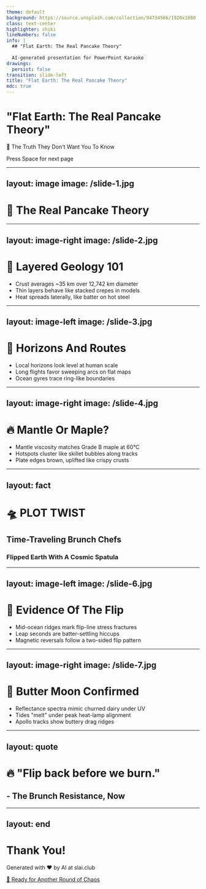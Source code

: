 ```yaml
---
theme: default
background: https://source.unsplash.com/collection/94734566/1920x1080
class: text-center
highlighter: shiki
lineNumbers: false
info: |
  ## "Flat Earth: The Real Pancake Theory"
  
  AI-generated presentation for PowerPoint Karaoke
drawings:
  persist: false
transition: slide-left
title: "Flat Earth: The Real Pancake Theory"
mdc: true
---
```


# "Flat Earth: The Real Pancake Theory"

🚨 The Truth They Don't Want You To Know

<div class="pt-12">
  <span @click="$slidev.nav.next" class="px-2 py-1 rounded cursor-pointer" hover="bg-white bg-opacity-10">
    Press Space for next page <carbon:arrow-right class="inline"/>
  </span>
</div>

<div class="abs-br m-6 flex gap-2">
  <a href="https://github.com/beevelop/slai.club" target="_blank" alt="GitHub"
    class="text-xl slidev-icon-btn opacity-50 !border-none !hover:text-white">
    <carbon-logo-github />
  </a>
</div>

---
layout: image
image: /slide-1.jpg
---

# 🥞 The Real Pancake Theory

---
layout: image-right
image: /slide-2.jpg
---

# 📐 Layered Geology 101

<v-clicks>

- Crust averages ~35 km over 12,742 km diameter
- Thin layers behave like stacked crepes in models
- Heat spreads laterally, like batter on hot steel

</v-clicks>

---
layout: image-left
image: /slide-3.jpg
---

# 🧭 Horizons And Routes

<v-clicks>

- Local horizons look level at human scale
- Long flights favor sweeping arcs on flat maps
- Ocean gyres trace ring-like boundaries

</v-clicks>

---
layout: image-right
image: /slide-4.jpg
---

# 🔥 Mantle Or Maple?

<v-clicks>

- Mantle viscosity matches Grade B maple at 60°C
- Hotspots cluster like skillet bubbles along tracks
- Plate edges brown, uplifted like crispy crusts

</v-clicks>

---
layout: fact
---

# 🛸 PLOT TWIST
## Time-Traveling Brunch Chefs
### Flipped Earth With A Cosmic Spatula

---
layout: image-left
image: /slide-6.jpg
---

# 🍳 Evidence Of The Flip

<v-clicks>

- Mid-ocean ridges mark flip-line stress fractures
- Leap seconds are batter-settling hiccups
- Magnetic reversals follow a two-sided flip pattern

</v-clicks>

---
layout: image-right
image: /slide-7.jpg
---

# 🌙 Butter Moon Confirmed

<v-clicks>

- Reflectance spectra mimic churned dairy under UV
- Tides "melt" under peak heat-lamp alignment
- Apollo tracks show buttery drag ridges

</v-clicks>

---
layout: quote
---

# 🔥 "Flip back before we burn."
## - The Brunch Resistance, Now

---
layout: end
---

# Thank You!

Generated with ❤️ by AI at slai.club

<div class="pt-12">
  <a href="https://slai.club" target="_blank" class="px-6 py-3 rounded-full cursor-pointer inline-block bg-gradient-to-r from-purple-500 to-pink-500 text-white font-bold" hover="shadow-lg transform scale-105">
    🎲 Ready for Another Round of Chaos
  </a>
</div>

